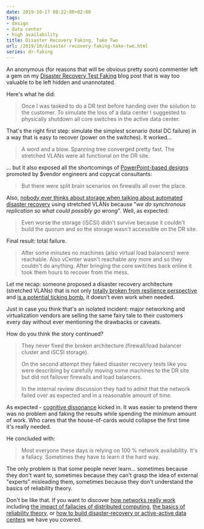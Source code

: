 ```yaml
---
date: 2019-10-17 08:22:00+02:00
tags:
- design
- data center
- high availability
title: Disaster Recovery Faking, Take Two
url: /2019/10/disaster-recovery-faking-take-two.html
series: dr-faking
---
```

An anonymous (for reasons that will be obvious pretty soon) commenter left a gem on my [Disaster Recovery Test Faking](https://blog.ipspace.net/2019/09/disaster-recovery-test-faking-another.html) blog post that is way too valuable to be left hidden and unannotated.

Here's what he did:

> Once I was tasked to do a DR test before handing over the solution to the customer. To simulate the loss of a data center I suggested to physically shutdown all core switches in the active data center.

That's the right first step: simulate the simplest scenario (total DC failure) in a way that is easy to recover (power on the switches). It worked...
<!--more-->
> A word and a blow. Spanning tree converged pretty fast. The stretched VLANs were all functional on the DR site.

... but it also exposed all the shortcomings of [PowerPoint-based designs](https://blog.ipspace.net/2011/09/long-distance-irf-fabric-works-best-in.html) promoted by \$vendor engineers and copycat consultants:

> But there were split brain scenarios on firewalls all over the place.

Also, [nobody ever thinks about storage when talking about automated disaster recovery](https://blog.ipspace.net/2013/01/long-distance-vmotion-stretched-ha.html) using stretched VLANs because "*we do synchronous replication so what could possibly go wrong*". Well, as expected:

> Even worse the storage (iSCSI) didn't survive because it couldn't build the quorum and so the storage wasn't accessible on the DR site.

Final result: total failure.

> After some minutes no machines (also virtual load balancers) were reachable. Also vCenter wasn't reachable any more and so they couldn't do anything. After bringing the core switches back online it took them hours to recover from the mess.

Let me recap: someone proposed a disaster recovery architecture (stretched VLANs) that is not only [totally broken from resilience perspective](https://blog.ipspace.net/2012/05/layer-2-network-is-single-failure.html) and [is a potential ticking bomb](https://blog.ipspace.net/2019/05/real-life-data-center-meltdown.html), it doesn't even work when needed.

Just in case you think that's an isolated incident: major networking and virtualization vendors are selling the same fairy tale to their customers every day without ever mentioning the drawbacks or caveats.

How do you think the story continued?

> They never fixed the broken architecture (firewall/load balancer cluster and iSCSI storage).
>
> On the second attempt they faked disaster recovery tests like you were describing by carefully moving some machines to the DR site but did not failover firewalls and load balancers.
>
> In the internal review discussion they had to admit that the network failed over as expected and in a reasonable amount of time.

As expected - [cognitive dissonance](https://en.wikipedia.org/wiki/Cognitive_dissonance) kicked in. It was easier to pretend there was no problem and faking the results while spending the minimum amount of work. Who cares that the house-of-cards would collapse the first time it's really needed.

He concluded with:

> Most everyone these days is relying on 100 % network availability. It's a fallacy. Sometimes they have to learn it the hard way.

The only problem is that some people never learn... sometimes because they don't want to, sometimes because they can't grasp the idea of external \"experts\" misleading them, sometimes because they don't understand the basics of reliability theory.

Don't be like that. If you want to discover [how networks really work](https://www.ipspace.net/How_Networks_Really_Work) including [the impact of fallacies of distributed computing](https://my.ipspace.net/bin/list?id=Net101#FALLACIES), [the basics of reliability theory](https://www.ipspace.net/Reliability_Theory:_Networking_through_a_Systems_Analysis_Lens), or [how to build disaster-recovery or active-active data centers](https://www.ipspace.net/Designing_Active-Active_and_Disaster_Recovery_Data_Centers) we have you covered.
